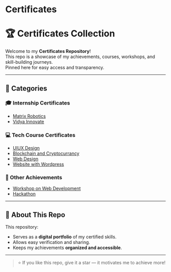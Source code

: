 # Certificates
# 🏆 Certificates Collection

Welcome to my **Certificates Repository**!  
This repo is a showcase of my achievements, courses, workshops, and skill-building journeys.  
Pinned here for easy access and transparency. 

---

## 📂 Categories

### 🎓 Internship Certificates
- [Matrix Robotics](Matrix%20Robotics%20Internship.pdf)
- [Vidya Innovate](Vidya%20Innovative%20Offer%20Letter.pdf)



### 💻 Tech Course Certificates
- [UIUX Design](UIUX%20Udemy.pdf)
- [Blockchain and Cryptocurrancy](Blockchain%20and%20Cryptocurrancy.pdf)
- [Web Design](Web%20Design%20Udemy.pdf)
- [Website with Wordpress](Website%20With%20Wordpress%20Certificate.pdf)


### 🌟 Other Achievements
- [Workshop on Web Development](GDGC.WebDevlopment.pdf)
- [Hackathon](/Nutan%20Sunhacks%202k24.pdf)
---


## 📌 About This Repo
This repository:
- Serves as a **digital portfolio** of my certified skills.
- Allows easy verification and sharing.
- Keeps my achievements **organized and accessible**.

---

> ⭐ If you like this repo, give it a star — it motivates me to achieve more!

